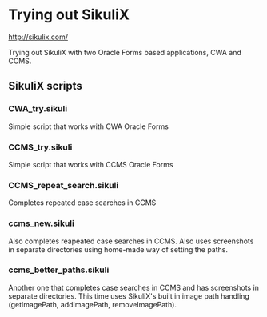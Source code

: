 # Trying out SikuliX
http://sikulix.com/

Trying out SikuliX with two Oracle Forms based applications, CWA and CCMS.


## SikuliX scripts

### CWA_try.sikuli
Simple script that works with CWA Oracle Forms

### CCMS_try.sikuli
Simple script that works with CCMS Oracle Forms

### CCMS_repeat_search.sikuli
Completes repeated case searches in CCMS

### ccms_new.sikuli
Also completes reapeated case searches in CCMS. Also uses screenshots in separate directories using home-made way of setting the paths.

### ccms_better_paths.sikuli
Another one that completes case searches in CCMS and has screenshots in separate directories. This time uses SikuliX's built in image path handling (getImagePath, addImagePath, removeImagePath).